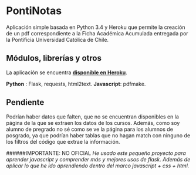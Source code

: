 # PontiNotas
Aplicación simple basada en Python 3.4 y Heroku que permite la creación de un pdf correspondiente a la Ficha Académica Acumulada entregada por la Pontificia Universidad Católica de Chile.

## Módulos, librerías y otros
La aplicación se encuentra [**disponible en Heroku**](http://pontinotas.herokuapp.com).

**Python** : Flask, requests, html2text.
**Javascript**: pdfmake.

## Pendiente
Podrían haber datos que falten, que no se encuentran disponibles en la página de la que se extraen los datos de los cursos. Además, como soy alumno de pregrado no sé como se ve la página para los alumnos de posgrado, ya que podrían haber tablas que no hagan match con ninguno de los filtros del código que extrae la información.

######IMPORTANTE: NO OFICIAL
*He usado este pequeño proyecto para aprender javascript y comprender más y mejores usos de flask. Además de aplicar lo que he ido aprendiendo dentro del marco javascript + css + html.*
